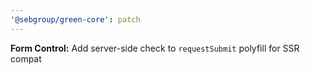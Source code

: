 ```yaml
---
'@sebgroup/green-core': patch
---
```


**Form Control:** Add server-side check to `requestSubmit` polyfill for SSR compat
